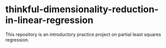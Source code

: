 # thinkful-dimensionality-reduction-in-linear-regression
This repository is an introductory practice project on partial least squares regression.
